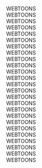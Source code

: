 WEBTOONS   
WEBTOONS   
WEBTOONS   
WEBTOONS   
WEBTOONS   
WEBTOONS   
WEBTOONS   
WEBTOONS   
WEBTOONS   
WEBTOONS   
WEBTOONS   
WEBTOONS   
WEBTOONS   
WEBTOONS   
WEBTOONS   
WEBTOONS   
WEBTOONS   
WEBTOONS   
WEBTOONS   
WEBTOONS   
WEBTOONS   
WEBTOONS   
WEBTOONS   
WEBTOONS   
WEBTOONS